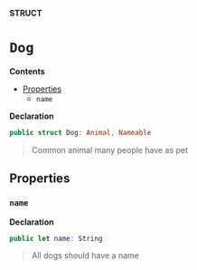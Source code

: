 **STRUCT**
# `Dog`

**Contents**
- [Properties](#properties)
  - `name`

**Declaration**
```swift
public struct Dog: Animal, Nameable
```



> Common animal many people have as pet

## Properties
### `name`

**Declaration**
```swift
public let name: String
```



> All dogs should have a name

